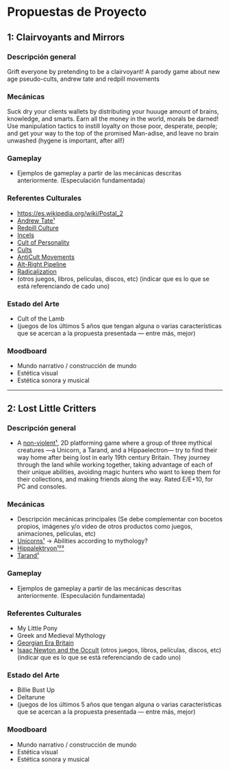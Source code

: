 # Propuestas de Proyecto

## 1: Clairvoyants and Mirrors

### Descripción general
Grift everyone by pretending to be a clairvoyant! A parody game about new age pseudo-cults, andrew tate and redpill movements

### Mecánicas
Suck dry your clients wallets by distributing your huuuge amount of brains, knowledge, and smarts. Earn all the money in the world, morals be darned! Use manipulation tactics to instill loyalty on those poor, desperate, people; and get your way to the top of the promised Man-adise, and leave no brain unwashed (hygene is important, after all!)

### Gameplay
- Ejemplos de gameplay a partir de las mecánicas descritas anteriormente. (Especulación fundamentada)

### Referentes Culturales
- https://es.wikipedia.org/wiki/Postal_2
- [Andrew Tate](https://rationalwiki.org/wiki/Andrew_Tate)[¹](https://en.wikipedia.org/wiki/Andrew_Tate)
- [Redpill Culture](https://en.wikipedia.org/wiki/Red_pill_and_blue_pill)
- [Incels](https://en.wikipedia.org/wiki/Incel)
- [Cult of Personality](https://en.wikipedia.org/wiki/Cult_of_personality)
- [Cults](https://en.wikipedia.org/wiki/Cult)
- [AntiCult Movements](https://en.wikipedia.org/wiki/Anti-cult_movement)
- [Alt-Right Pipeline](https://en.wikipedia.org/wiki/Alt-right_pipeline)
- [Radicalization](https://en.wikipedia.org/wiki/Radicalization)
- (otros juegos, libros, películas, discos, etc) (indicar que es lo que se está referenciando de cado uno)

### Estado del Arte
- Cult of the Lamb
- (juegos de los últimos 5 años que tengan alguna o varias características que se acercan a la propuesta presentada — entre más, mejor)

### Moodboard
- Mundo narrativo / construcción de mundo
- Estética visual
- Estética sonora y musical

___

## 2: Lost Little Critters

### Descripción general
- A [non-violent](https://en.wikipedia.org/wiki/Nonviolent_video_game)[¹](https://en.wikipedia.org/wiki/Nonviolence), 2D platforming game where a group of three mythical creatures —a Unicorn, a Tarand, and a Hippaelectron— try to find their way home after being lost in early 19th century Britain. They journey through the land while working together, taking advantage of each of their unique abilities, avoiding magic hunters who want to keep them for their collections, and making friends along the way. Rated E/E+10, for PC and consoles.

### Mecánicas
- Descripción mecánicas principales (Se debe complementar con bocetos propios, imágenes y/o video de otros productos como juegos, animaciones, películas, etc)
- [Unicorns](https://bestiary.ca/beasts/beast140.htm)[¹](https://bestiary.ca/beasts/beast165.htm) -> Abilities according to mythology?
- [Hippalektryon](https://en.wikipedia.org/wiki/Hippalectryon)[¹](https://www.summagallicana.it/lessico/h/hippalektryon%20ippogallo.htm)[²](https://www.theoi.com/Ther/Hippalektryon.html)[³](https://bestiary.ca/beasts/beast477.htm)
- [Tarand](https://bestiary.ca/beasts/beast178.htm)[¹](https://en.wikipedia.org/wiki/Tarand_(animal))

### Gameplay
- Ejemplos de gameplay a partir de las mecánicas descritas anteriormente. (Especulación fundamentada)

### Referentes Culturales
- My Little Pony
- Greek and Medieval Mythology
- [Georgian Era Britain](https://en.wikipedia.org/wiki/Georgian_era)
- [Isaac Newton and the Occult](https://en.wikipedia.org/wiki/Isaac_Newton%27s_occult_studies)
(otros juegos, libros, películas, discos, etc) (indicar que es lo que se está referenciando de cado uno)

### Estado del Arte
- Billie Bust Up
- Deltarune
- (juegos de los últimos 5 años que tengan alguna o varias características que se acercan a la propuesta presentada — entre más, mejor)

### Moodboard
- Mundo narrativo / construcción de mundo
- Estética visual
- Estética sonora y musical

